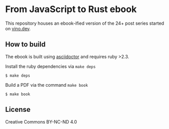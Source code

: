 # From JavaScript to Rust ebook

This repository houses an ebook-ified version of the 24+ post series started on [vino.dev](https://vino.dev/blog/node-to-rust-day-1-rustup/).

## How to build

The ebook is built using [asciidoctor](https://docs.asciidoctor.org/) and requires ruby >2.3.

Install the ruby dependencies via `make deps`

```console
$ make deps
```

Build a PDF via the command `make book`

```console
$ make book
```

## License

Creative Commons BY-NC-ND 4.0
